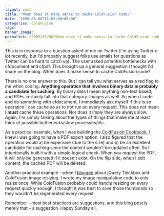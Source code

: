 ```yaml
---
layout: post
title: "When does it make sense to cache ColdFusion code?"
date: "2009-03-08T11:03:00+06:00"
categories: ColdFusion 
tags: 
banner_image: 
permalink: /2009/03/08/When-does-it-make-sense-to-cache-ColdFusion-code
---
```


This is in response to a question asked of me on Twitter (I'm using Twitter <i>a lot</i> recently, but I'd probably suggest folks use emails for questions as Twitter can be hard to catch up). The user asked potential bottlenecks with cfdocument and cfpdf. This brought up a general suggestion I thought I'd share on the blog. When does it make sense to cache ColdFusion code?
<!--more-->
There is no one answer to this. But I can tell you what serves as a red flag to me when coding. <b>Anything operation that involves binary data is probably a candidate for caching.</b> By binary data I mean anything non-text based, and PDFs certainly fall into that category. Images as well. So when I code and do something with cfdocument, I immediately ask myself if this is an operation I can cache so as to not run on every request. This does not mean I <b>must</b> cache these operations. Nor does it imply they are always slow. Again, I'm simply talking about the types of things that make me at least think of possible bottlenecks/slow processes/etc. 

As a practical example, when I was building the <a href="http://www.coldfusioncookbook.com">ColdFusion Cookbook</a>, I knew I was going to have a PDF export option. I also figured that the operation would a) be expensive (due to the size) and b) be an excellent candidate for caching since the content wouldn't be updated often. So I intentionally built it with a simple logical check. When you request the PDF, it will only be generated if it doesn't exist. On the flip side, when I edit content, the cached PDF will be deleted. 

Another practical example - when I <a href="http://www.raymondcamden.com/index.cfm/2009/2/17/jQuery-Thickbox-and-ColdFusion-Dynamic-Image-Resizing">blogged</a> about jQuery Thickbox and ColdFusion image resizing, I wrote my image manipulation code to only resize once. While ColdFusion probably could handle resizing on every request quickly enough, I thought it was best to save those thumbnails so they wouldn't be regenerated every request.

Remember - most best practices are suggestions, and this blog post is merely that - a suggestion. Happy Sunday all.